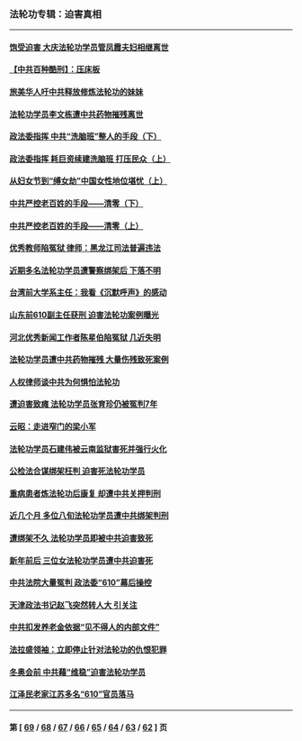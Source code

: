 ### 法轮功专辑：迫害真相
---
#### [饱受迫害 大庆法轮功学员管凤霞夫妇相继离世](../../pages/nf4379/n13653590.md?03190430) 
#### [【中共百种酷刑】：压床板](../../pages/nf4379/n13647678.md?03190430) 
#### [旅美华人吁中共释放修炼法轮功的妹妹](../../pages/nf4379/n13650621.md?03190430) 
#### [法轮功学员李文栋遭中共药物摧残离世](../../pages/nf4379/n13645413.md?03190430) 
#### [政法委指挥 中共“洗脑班”整人的手段（下）](../../pages/nf4379/n13642928.md?03190430) 
#### [政法委指挥 耗巨资续建洗脑班 打压民众（上）](../../pages/nf4379/n13636730.md?03190430) 
#### [从妇女节到“缚女劫”中国女性地位堪忧（上）](../../pages/nf4379/n13639944.md?03190430) 
#### [中共严控老百姓的手段——清零（下）](../../pages/nf4379/n13628364.md?03190430) 
#### [中共严控老百姓的手段——清零（上）](../../pages/nf4379/n13623997.md?03190430) 
#### [优秀教师陷冤狱 律师：黑龙江司法普遍违法](../../pages/nf4379/n13619136.md?03190430) 
#### [近期多名法轮功学员遭警察绑架后 下落不明](../../pages/nf4379/n13616482.md?03190430) 
#### [台湾前大学系主任：我看《沉默呼声》的感动](../../pages/nf4379/n13616864.md?03190430) 
#### [山东前610副主任获刑 迫害法轮功案例曝光](../../pages/nf4379/n13613775.md?03190430) 
#### [河北优秀新闻工作者陈星伯陷冤狱 几近失明](../../pages/nf4379/n13611204.md?03190430) 
#### [法轮功学员遭中共药物摧残 大量伤残致死案例](../../pages/nf4379/n13604789.md?03190430) 
#### [人权律师谈中共为何惧怕法轮功](../../pages/nf4379/n13601990.md?03190430) 
#### [遭迫害致瘫 法轮功学员张育珍仍被冤判7年](../../pages/nf4379/n13565875.md?03190430) 
#### [云昭：走进窄门的梁小军](../../pages/nf4379/n13605425.md?03190430) 
#### [法轮功学员石建伟被云南监狱害死并强行火化](../../pages/nf4379/n13599603.md?03190430) 
#### [公检法合谋绑架枉判 迫害死法轮功学员](../../pages/nf4379/n13596338.md?03190430) 
#### [重病患者炼法轮功后康复 却遭中共关押判刑](../../pages/nf4379/n13593948.md?03190430) 
#### [近几个月 多位八旬法轮功学员遭中共绑架判刑](../../pages/nf4379/n13591671.md?03190430) 
#### [遭绑架不久 法轮功学员即被中共迫害致死](../../pages/nf4379/n13587121.md?03190430) 
#### [新年前后 三位女法轮功学员遭中共迫害死](../../pages/nf4379/n13584573.md?03190430) 
#### [中共法院大量冤判 政法委“610”幕后操控](../../pages/nf4379/n13578342.md?03190430) 
#### [天津政法书记赵飞突然转人大 引关注](../../pages/nf4379/n13578965.md?03190430) 
#### [中共扣发养老金依据“见不得人的内部文件”](../../pages/nf4379/n13576363.md?03190430) 
#### [法拉盛领袖：立即停止针对法轮功的仇恨犯罪](../../pages/nf4379/n13575222.md?03190430) 
#### [冬奥会前 中共藉“维稳”迫害法轮功学员](../../pages/nf4379/n13570533.md?03190430) 
#### [江泽民老家江苏多名“610”官员落马](../../pages/nf4379/n13572920.md?03190430) 

---
#### 第 [ [69](./69.md?03190430) / [68](./68.md?03190430) / [67](./67.md?03190430) / [66](./66.md?03190430) / [65](./65.md?03190430) / [64](./64.md?03190430) / [63](./63.md?03190430) / [62](./62.md?03190430) ] 页
